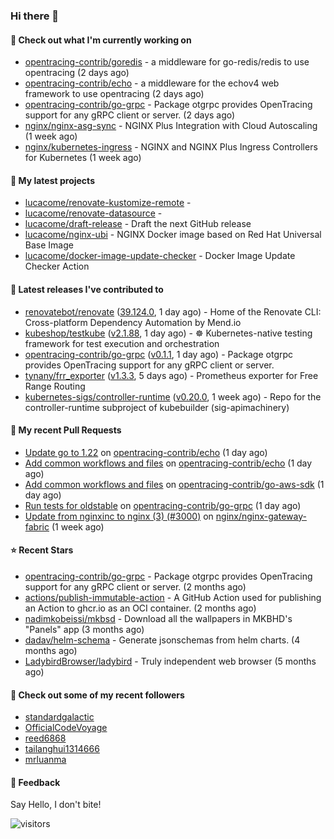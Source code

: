 ### Hi there 👋

#### 👷 Check out what I'm currently working on

- [opentracing-contrib/goredis](https://github.com/opentracing-contrib/goredis) - a middleware for go-redis/redis to use opentracing (2 days ago)
- [opentracing-contrib/echo](https://github.com/opentracing-contrib/echo) - a middleware for the echov4 web framework to use opentracing (2 days ago)
- [opentracing-contrib/go-grpc](https://github.com/opentracing-contrib/go-grpc) - Package otgrpc provides OpenTracing support for any gRPC client or server. (2 days ago)
- [nginx/nginx-asg-sync](https://github.com/nginx/nginx-asg-sync) - NGINX Plus Integration with Cloud Autoscaling  (1 week ago)
- [nginx/kubernetes-ingress](https://github.com/nginx/kubernetes-ingress) - NGINX and  NGINX Plus Ingress Controllers for Kubernetes (1 week ago)

#### 🌱 My latest projects

- [lucacome/renovate-kustomize-remote](https://github.com/lucacome/renovate-kustomize-remote) - 
- [lucacome/renovate-datasource](https://github.com/lucacome/renovate-datasource) - 
- [lucacome/draft-release](https://github.com/lucacome/draft-release) - Draft the next GitHub release
- [lucacome/nginx-ubi](https://github.com/lucacome/nginx-ubi) - NGINX Docker image based on Red Hat Universal Base Image
- [lucacome/docker-image-update-checker](https://github.com/lucacome/docker-image-update-checker) - Docker Image Update Checker Action

#### 🔭 Latest releases I've contributed to

- [renovatebot/renovate](https://github.com/renovatebot/renovate) ([39.124.0](https://github.com/renovatebot/renovate/releases/tag/39.124.0), 1 day ago) - Home of the Renovate CLI: Cross-platform Dependency Automation by Mend.io
- [kubeshop/testkube](https://github.com/kubeshop/testkube) ([v2.1.88](https://github.com/kubeshop/testkube/releases/tag/v2.1.88), 1 day ago) - ☸️ Kubernetes-native testing framework for test execution and orchestration
- [opentracing-contrib/go-grpc](https://github.com/opentracing-contrib/go-grpc) ([v0.1.1](https://github.com/opentracing-contrib/go-grpc/releases/tag/v0.1.1), 1 day ago) - Package otgrpc provides OpenTracing support for any gRPC client or server.
- [tynany/frr_exporter](https://github.com/tynany/frr_exporter) ([v1.3.3](https://github.com/tynany/frr_exporter/releases/tag/v1.3.3), 5 days ago) - Prometheus exporter for Free Range Routing
- [kubernetes-sigs/controller-runtime](https://github.com/kubernetes-sigs/controller-runtime) ([v0.20.0](https://github.com/kubernetes-sigs/controller-runtime/releases/tag/v0.20.0), 1 week ago) - Repo for the controller-runtime subproject of kubebuilder (sig-apimachinery)

#### 🔨 My recent Pull Requests

- [Update go to 1.22](https://github.com/opentracing-contrib/echo/pull/12) on [opentracing-contrib/echo](https://github.com/opentracing-contrib/echo) (1 day ago)
- [Add common workflows and files](https://github.com/opentracing-contrib/echo/pull/7) on [opentracing-contrib/echo](https://github.com/opentracing-contrib/echo) (1 day ago)
- [Add common workflows and files](https://github.com/opentracing-contrib/go-aws-sdk/pull/11) on [opentracing-contrib/go-aws-sdk](https://github.com/opentracing-contrib/go-aws-sdk) (1 day ago)
- [Run tests for oldstable](https://github.com/opentracing-contrib/go-grpc/pull/35) on [opentracing-contrib/go-grpc](https://github.com/opentracing-contrib/go-grpc) (1 day ago)
- [Update from nginxinc to nginx (3) (#3000)](https://github.com/nginx/nginx-gateway-fabric/pull/3012) on [nginx/nginx-gateway-fabric](https://github.com/nginx/nginx-gateway-fabric) (1 week ago)

#### ⭐ Recent Stars

- [opentracing-contrib/go-grpc](https://github.com/opentracing-contrib/go-grpc) - Package otgrpc provides OpenTracing support for any gRPC client or server. (2 months ago)
- [actions/publish-immutable-action](https://github.com/actions/publish-immutable-action) - A GitHub Action used for publishing an Action to ghcr.io as an OCI container.  (2 months ago)
- [nadimkobeissi/mkbsd](https://github.com/nadimkobeissi/mkbsd) - Download all the wallpapers in MKBHD&#39;s &#34;Panels&#34; app (3 months ago)
- [dadav/helm-schema](https://github.com/dadav/helm-schema) - Generate jsonschemas from helm charts. (4 months ago)
- [LadybirdBrowser/ladybird](https://github.com/LadybirdBrowser/ladybird) - Truly independent web browser (5 months ago)

#### 👯 Check out some of my recent followers

- [standardgalactic](https://github.com/standardgalactic)
- [OfficialCodeVoyage](https://github.com/OfficialCodeVoyage)
- [reed6868](https://github.com/reed6868)
- [tailanghui1314666](https://github.com/tailanghui1314666)
- [mrluanma](https://github.com/mrluanma)

#### 💬 Feedback

Say Hello, I don't bite!

![visitors](https://visitor-badge.laobi.icu/badge?page_id=lucacome.visitor-badge)
#

